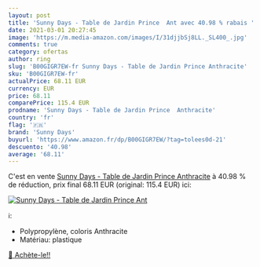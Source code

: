 ```yaml
---
layout: post
title: 'Sunny Days - Table de Jardin Prince  Ant avec 40.98 % rabais '
date: 2021-03-01 20:27:45
image: 'https://m.media-amazon.com/images/I/31djjbSj8LL._SL400_.jpg'
comments: true
category: ofertas
author: ring
slug: 'B00GIGR7EW-fr Sunny Days - Table de Jardin Prince Anthracite'
sku: 'B00GIGR7EW-fr'
actualPrice: 68.11 EUR
currency: EUR
price: 68.11
comparePrice: 115.4 EUR
prodname: 'Sunny Days - Table de Jardin Prince  Anthracite'
country: 'fr'
flag: '🇫🇷'
brand: 'Sunny Days'
buyurl: 'https://www.amazon.fr/dp/B00GIGR7EW/?tag=tolees0d-21'
descuento: '40.98'
average: '68.11'
---
```


C'est en vente [Sunny Days - Table de Jardin Prince  Anthracite](https://www.amazon.fr/dp/B00GIGR7EW/?tag=tolees0d-21)  à  40.98 % de réduction, prix final  68.11 EUR (original: 115.4 EUR) ici:

[![Sunny Days - Table de Jardin Prince  Ant](https://m.media-amazon.com/images/I/31djjbSj8LL._SL400_.jpg)](https://www.amazon.fr/dp/B00GIGR7EW/?tag=tolees0d-21)

ℹ️:

- Polypropylène, coloris Anthracite
- Matériau: plastique

[🛒 Achète-le!!](https://www.amazon.fr/dp/B00GIGR7EW/?tag=tolees0d-21)
